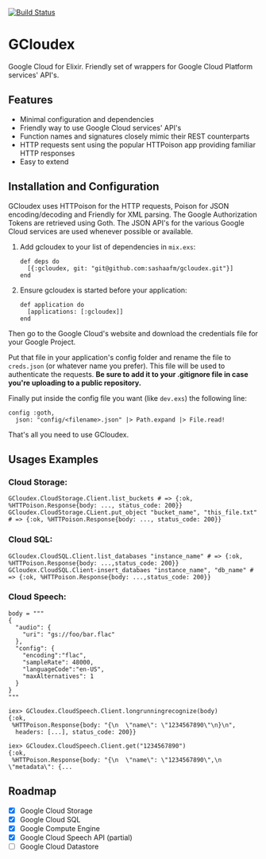 [![Build Status](https://travis-ci.org/sashaafm/gcloudex.svg?branch=master)](https://travis-ci.org/sashaafm/gcloudex)
# GCloudex

 Google Cloud for Elixir.
 Friendly set of wrappers for Google Cloud Platform services' API's.

## Features
- Minimal configuration and dependencies
- Friendly way to use Google Cloud services' API's
- Function names and signatures closely mimic their REST counterparts
- HTTP requests sent using the popular HTTPoison app providing familiar HTTP responses
- Easy to extend

## Installation and Configuration

GCloudex uses HTTPoison for the HTTP requests, Poison for JSON encoding/decoding and Friendly for XML parsing. The Google Authorization Tokens are retrieved using Goth. The JSON API's for the various Google Cloud services are used whenever possible or available.

  1. Add gcloudex to your list of dependencies in `mix.exs`:

        ```
        def deps do
          [{:gcloudex, git: "git@github.com:sashaafm/gcloudex.git"}]
        end
        ```

  2. Ensure gcloudex is started before your application:

        ```
        def application do
          [applications: [:gcloudex]]
        end
        ```

Then go to the Google Cloud's website and download the credentials file for your Google Project.

Put that file in your application's config folder and rename the file to
`creds.json` (or whatever name you prefer). This file will be used to authenticate the requests. **Be sure to add it to your .gitignore file in case you're uploading to a public repository.**

Finally put inside the config file you want (like `dev.exs`) the following line:

```
config :goth,
  json: "config/<filename>.json" |> Path.expand |> File.read!
```

That's all you need to use GCloudex.

## Usages Examples
### Cloud Storage:
```
GCloudex.CloudStorage.Client.list_buckets # => {:ok, %HTTPoison.Response{body: ..., status_code: 200}}
GCloudex.CloudStorage.CLient.put_object "bucket_name", "this_file.txt" # => {:ok, %HTTPoison.Response{body: ..., status_code: 200}}
```

### Cloud SQL:
```
GCloudex.CloudSQL.Client.list_databases "instance_name" # => {:ok, %HTTPoison.Response{body: ...,status_code: 200}}
GCloudex.CloudSQL.Client-insert_databaes "instance_name", "db_name" # => {:ok, %HTTPoison.Response{body: ...,status_code: 200}}
```

### Cloud Speech:
```
body = """
{
  "audio": {
    "uri": "gs://foo/bar.flac"
  },
  "config": {
    "encoding":"flac",
    "sampleRate": 48000,
    "languageCode":"en-US",
    "maxAlternatives": 1
  }
}
"""

iex> GCloudex.CloudSpeech.Client.longrunningrecognize(body)
{:ok,
 %HTTPoison.Response{body: "{\n  \"name\": \"1234567890\"\n}\n",
  headers: [...], status_code: 200}}

iex> GCloudex.CloudSpeech.Client.get("1234567890")
{:ok,
 %HTTPoison.Response{body: "{\n  \"name\": \"1234567890\",\n  \"metadata\": {...
```

## Roadmap

 - [x] Google Cloud Storage
 - [x] Google Cloud SQL
 - [x] Google Compute Engine
 - [X] Google Cloud Speech API (partial)
 - [ ] Google Cloud Datastore
